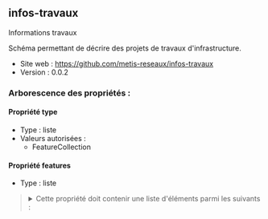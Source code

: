<MenuSchema />

## infos-travaux

Informations travaux

Schéma permettant de décrire des projets de travaux d'infrastructure.

- Site web : https://github.com/metis-reseaux/infos-travaux
- Version : 0.0.2

### Arborescence des propriétés :

#### Propriété type
- Type : liste
- Valeurs autorisées :
   - FeatureCollection

#### Propriété features
- Type : liste

<blockquote>
<details>

<summary>Cette propriété doit contenir une liste d'éléments parmi les suivants :</summary>

#### Chantier - Propriété feature
> *Description : Entité spatiale, temporelle et technique cohérente*<br>
- Valeur optionnelle

<blockquote>
<details>

<summary>Cet objet doit contenir les champs suivants :</summary>

#### Propriété type
- Type : liste
- Valeurs autorisées :
   - Feature

#### Propriété properties
- Type : dictionnaire (clés-valeurs)

<blockquote>
<details>

<summary>Cet objet doit contenir les champs suivants :</summary>

#### Nom de l'organisation - Propriété organisation
> *Description : Raison sociale du maître d'ouvrage*<br>
> *Exemple : Société X*
- Valeur obligatoire
- Type : chaîne de caractères
- Motif : `^(.*)$`

#### Identification SIRET de l'organisation - Propriété siret
> *Description : Identifiant du [Système d'Identification du Répertoire des Etablissements](https://fr.wikipedia.org/wiki/Syst%C3%A8me_d%27identification_du_r%C3%A9pertoire_des_%C3%A9tablissements) (SIRET) du maître d'ouvrage*<br>
> *Exemple : 79889944900036*
- Valeur obligatoire
- Type : chaîne de caractères
- Motif : `^[0-9]{14}$`

#### Prénom du gestionnaire - Propriété prenom
> *Description : Prénom*<br>
> *Exemple : Léo*
- Valeur obligatoire
- Type : chaîne de caractères

#### Nom du gestionnaire - Propriété nom
> *Description : Nom*<br>
> *Exemple : Gali*
- Valeur obligatoire
- Type : chaîne de caractères

#### Email du gestionnaire - Propriété mail
> *Description : Adresse mail du gestionnaire*<br>
> *Exemple : leo@ga.li*
- Valeur obligatoire
- Type : chaîne de caractères
- Motif : `^[a-zA-Z0-9.!#$%&'*+/=?^_`{|}~-]+@[a-zA-Z0-9](?:[a-zA-Z0-9-]{0,61}[a-zA-Z0-9])?(?:\.[a-zA-Z0-9](?:[a-zA-Z0-9-]{0,61}[a-zA-Z0-9])?)*$`

#### Téléphone du gestionnaire - Propriété telephone
> *Description : Numéro de téléphone du gestionnaire*<br>
> *Exemple : +1234567890*
- Valeur obligatoire
- Type : chaîne de caractères
- Motif : `^(\+)?[0-9]*$`

#### Titre du chantier - Propriété titre
> *Description : Intitulé univoque permettant de désigner le chantier*<br>
> *Exemple : Déploiement fibre rue de la fracture numérique*
- Valeur optionnelle
- Type : chaîne de caractères

#### Détails portant sur l'infrastructure - Propriété resume
> *Description : Informations permettant de caractériser l'infrastructure (matériau, diamètre, emplacement, etc.)*<br>
> *Exemple : Fourreau de X en PVC, sous trottoir*
- Valeur optionnelle
- Type : chaîne de caractères
- Motif : `^(.*)$`

#### Démarrage prévisionnel des travaux - Propriété date_debut
> *Description : Date de début au format AAAA-MM-JJ, suivant la norme internationale [ISO 8601](https://fr.wikipedia.org/wiki/ISO_8601).*<br>
> *Exemple : 2019-06-25*
- Valeur obligatoire
- Type : chaîne de caractères

#### Fin prévisionnelle des travaux - Propriété date_fin
> *Description : Date de fin au format AAAA-MM-JJ, suivant la norme internationale [ISO 8601](https://fr.wikipedia.org/wiki/ISO_8601).*<br>
> *Exemple : 2019-06-25*
- Valeur obligatoire
- Type : chaîne de caractères

#### Maître d'oeuvre - Propriété moe
> *Description : Raison sociale du maître d'oeuvre*<br>
> *Exemple : Société X*
- Valeur optionnelle
- Type : chaîne de caractères

#### Catégorie des travaux - Propriété categorie
> *Description : Nature de l'infrastructure*<br>
> *Exemple : TELECOM*
- Valeur obligatoire
- Type : chaîne de caractères
- Valeurs autorisées :
   - ELECTRICITE
   - TELECOM
   - GAZ
   - EAU
   - ASSAINISSEMENT
   - CHAUFFAGE
   - CLIMATISATION
   - VOIRIE
   - AMENAGEMENT
   - AUTRE

#### Création d'infrastructure - Propriété creation
> *Description : `true`: le chantier est une création d'infrastructure, `false`: le chantier porte sur une infrastructure existante*<br>
> *Exemple : true*
- Valeur optionnelle
- Type : booléen

#### Autorité compétente - Propriété autorite
> *Description : Raison sociale de l'organisme validatrice*<br>
> *Exemple : Ville de ...*
- Valeur optionnelle
- Type : chaîne de caractères

#### Validation du projet par l'autorité compétente - Propriété validation
> *Description : `false`: Intention/Demande, `true`: Intervention/Déclaration*<br>
> *Exemple : false*
- Valeur optionnelle
- Type : booléen

#### Position verticale - Propriété niveau
> *Description : Niveau des opérations le long de l'entité*<br>
> *Exemple : SOUTERRAIN*
- Valeur optionnelle
- Type : chaîne de caractères
- Valeurs autorisées :
   - SOUTERRAIN
   - SURFACE
   - AERIEN
   - MIXTE

#### Fonction de l'infrastructure - Propriété fonction
> *Description : Rôle du tronçon posé dans le réseau d'infrastructure*<br>
> *Exemple : TRANSPORT*
- Valeur optionnelle
- Type : chaîne de caractères
- Valeurs autorisées :
   - TRANSPORT
   - DISTRIBUTION
   - COLLECTE

#### Largeur estimée - Propriété largeur
> *Description : Largeur de la tranchée en mètre*<br>
> *Exemple : 1.5*
- Valeur obligatoire
- Type : nombre

#### Linéaire estimé - Propriété longueur
> *Description : Longeur en mètre linéaire de l'infrastructure*<br>
> *Exemple : 123*
- Valeur obligatoire
- Type : nombre

#### Identifiant unique national d’adresse des travaux - Propriété adresse_id
> *Description : Adressage du point de démarrage des travaux. Cet identifiant unique d’adresse est géré et attribué par le service "guichet national d’identification" de la Base Adresse Nationale. Dans l'attente de la mise en place de ce service, les règles de création ou de gestion de cet identifiant ne sont pas connues. La valeur de ce champ est donc optionnelle et sera laissée vide aussi longtemps que le service d'identification ne sera pas opérationnel.*<br>
- Valeur optionnelle
- Type : chaîne de caractères

#### Numéro de rue - Propriété adresse_numero
> *Description : Adressage du point de démarrage des travaux*<br>
> *Exemple : 39B*
- Valeur optionnelle
- Type : chaîne de caractères
- Motif : `^([1-9])([0-9])*([ a-zA-Z])*?$`

#### Nom complet de la voie - Propriété adresse_voie
> *Description : Adressage du point de démarrage des travaux. Ce champ contient la concaténation du type et du nom de la voie ou le nom d'un lieu-dit, exprimés en majuscules et minuscules accentuées.*<br>
> *Exemple : 'Rue de Marseille' pour une concaténation ou 'Le pré aux grenouilles' pour un lieu-dit*
- Valeur obligatoire
- Type : chaîne de caractères
- Motif : `^[a-zA-Z0-9\-\'\s\d\u00C0-\u00FF]+$`

#### Code postal - Propriété adresse_postal
> *Description : Adressage du point de démarrage des travaux : [code postal](https://fr.wikipedia.org/wiki/Code_postal_en_France) de la commune sur 5 caractères (incluant 'A' ou 'B' pour la Corse)*<br>
> *Exemple : Rue de Marseille*
- Valeur obligatoire
- Type : chaîne de caractères
- Motif : `^[a-zA-Z0-9]*$`

#### Nom officiel de la commune - Propriété adresse_commune
> *Description : Adressage du point de démarrage des travaux. Ce champ doit permettre d’identifier rapidement le territoire concerné et d'éviter les quiproquos.*<br>
> *Exemple : Lyon*
- Valeur obligatoire
- Type : chaîne de caractères
- Motif : `^[A-Za-z\s\-\u00C0-\u00FF]+$`

</details>
</blockquote>

</details>
</blockquote>

</details>
</blockquote>

